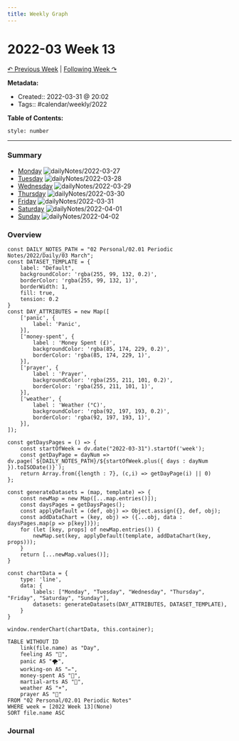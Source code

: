 ```yaml
---
title: Weekly Graph
---
```


# 2022-03 Week 13

[↶ Previous Week](None) | [Following Week ↷](None)

**Metadata:**
- Created:: 2022-03-31 @ 20:02
- Tags:: #calendar/weekly/2022

**Table of Contents:**
```toc
style: number
```

___

### Summary
- [Monday](None)
	![dailyNotes/2022-03-27](None#^memo-link)
- [Tuesday](None)
	![dailyNotes/2022-03-28](None#^memo-link)
- [Wednesday](None)
	![dailyNotes/2022-03-29](None#^memo-link)
- [Thursday](None)
	![dailyNotes/2022-03-30](None#^memo-link)
- [Friday](None)
	![dailyNotes/2022-03-31](None#^memo-link)
- [Saturday](None)
	![dailyNotes/2022-04-01](None#^memo-link)
- [Sunday](None)
	![dailyNotes/2022-04-02](None#^memo-link)

### Overview
```dataviewjs
const DAILY_NOTES_PATH = "02 Personal/02.01 Periodic Notes/2022/Daily/03 March";
const DATASET_TEMPLATE = {
	label: "Default",
	backgroundColor: 'rgba(255, 99, 132, 0.2)',
	borderColor: 'rgba(255, 99, 132, 1)',
	borderWidth: 1,
	fill: true,
	tension: 0.2
}
const DAY_ATTRIBUTES = new Map([
	['panic', {
		label: 'Panic',
	}],
	['money-spent', {
		label : 'Money Spent (£)',
		backgroundColor: 'rgba(85, 174, 229, 0.2)',
		borderColor: 'rgba(85, 174, 229, 1)',
	}],
	['prayer', {
		label : 'Prayer',
		backgroundColor: 'rgba(255, 211, 101, 0.2)',
		borderColor: 'rgba(255, 211, 101, 1)',
	}],
	['weather', {
		label : 'Weather (°C)',
		backgroundColor: 'rgba(92, 197, 193, 0.2)',
		borderColor: 'rgba(92, 197, 193, 1)',
	}],
]);

const getDaysPages = () => {
	const startOfWeek = dv.date("2022-03-31").startOf('week'); 
	const getDayPage = dayNum => dv.page(`${DAILY_NOTES_PATH}/${startOfWeek.plus({ days : dayNum }).toISODate()}`);
	return Array.from({length : 7}, (c,i) => getDayPage(i) || 0)
};

const generateDatasets = (map, template) => {
	const newMap = new Map([...map.entries()]);
	const daysPages = getDaysPages();
	const applyDefault = (def, obj) => Object.assign({}, def, obj);
	const addDataChart = (key, obj) => ({...obj, data : daysPages.map(p => p[key])});
	for (let [key, props] of newMap.entries()) {
		newMap.set(key, applyDefault(template, addDataChart(key, props)));
	}
	return [...newMap.values()];
}

const chartData = {
	type: 'line',
	data: {
		labels: ["Monday", "Tuesday", "Wednesday", "Thursday", "Friday", "Saturday", "Sunday"],
		datasets: generateDatasets(DAY_ATTRIBUTES, DATASET_TEMPLATE),
	}
}

window.renderChart(chartData, this.container);
```

```dataview
TABLE WITHOUT ID
	link(file.name) as "Day",
	feeling AS "💭",
	panic AS "🌪️",
	working-on AS "✏️",
	money-spent AS "💸",
	martial-arts AS "🥋",
	weather AS "☀️",
	prayer AS "🕋"
FROM "02 Personal/02.01 Periodic Notes"
WHERE week = [2022 Week 13](None)
SORT file.name ASC
```

### Journal